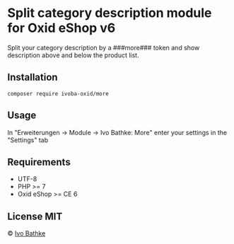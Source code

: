 # Split category description module for Oxid eShop v6

Split your category description by a ###more### token and 
show description above and below the product list.

## Installation

    composer require ivoba-oxid/more

## Usage
In "Erweiterungen -> Module -> Ivo Bathke: More" enter your settings in the "Settings" tab

## Requirements
- UTF-8
- PHP >= 7
- Oxid eShop >= CE 6

## License MIT

© [Ivo Bathke](https://oxid.ivo-bathke.name)
